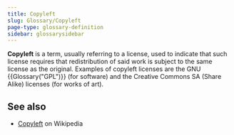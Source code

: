 ```yaml
---
title: Copyleft
slug: Glossary/Copyleft
page-type: glossary-definition
sidebar: glossarysidebar
---
```



**Copyleft** is a term, usually referring to a license, used to indicate that such license requires that redistribution of said work is subject to the same license as the original. Examples of copyleft licenses are the GNU {{Glossary("GPL")}} (for software) and the Creative Commons SA (Share Alike) licenses (for works of art).

## See also

- [Copyleft](https://en.wikipedia.org/wiki/Copyleft) on Wikipedia
